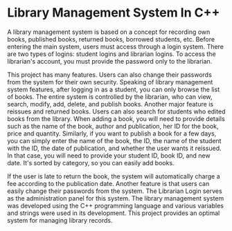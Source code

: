 # Library Management System In C++
A library management system is based on a concept for recording own books, published books, returned books, borrowed students, etc. Before entering the main system, users must access through a login system. There are two types of logins: student logins and librarian logins. To access the librarian's account, you must provide the password only to the librarian. 

This project has many features. Users can also change their passwords from the system for their own security. Speaking of library management system features, after logging in as a student, you can only browse the list of books. The entire system is controlled by the librarian, who can view, search, modify, add, delete, and publish books. Another major feature is reissues and returned books. Users can also search for students who edited books from the library. When adding a book, you will need to provide details such as the name of the book, author and publication, her ID for the book, price and quantity. Similarly, if you want to publish a book for a few days, you can simply enter the name of the book, the ID, the name of the student with the ID, the date of publication, and whether the user wants it reissued. In that case, you will need to provide your student ID, book ID, and new date. It's sorted by category, so you can easily add books. 

If the user is late to return the book, the system will automatically charge a fee according to the publication date. Another feature is that users can easily change their passwords from the system. The Librarian Login serves as the administration panel for this system. The library management system was developed using the C++ programming language and various variables and strings were used in its development. This project provides an optimal system for managing library records.
